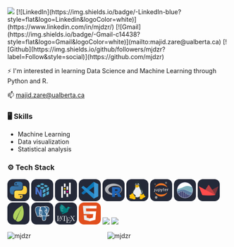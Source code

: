 <img src="https://hitscounter.dev/api/hit?url=https%3A%2F%2Fgithub.com%2Fmjdzr&label=Hits&icon=github&color=%23198754">
[![LinkedIn](https://img.shields.io/badge/-LinkedIn-blue?style=flat&logo=Linkedin&logoColor=white)](https://www.linkedin.com/in/mjdzr/)
[![Gmail](https://img.shields.io/badge/-Gmail-c14438?style=flat&logo=Gmail&logoColor=white)](mailto:majid.zare@ualberta.ca)
[![Github](https://img.shields.io/github/followers/mjdzr?label=Follow&style=social)](https://github.com/mjdzr)

⚡ I'm interested in learning Data Science and Machine Learning through Python and R.

📫 [majid.zare@ualberta.ca](mailto:majid.zare@ualberta.ca)

### 🖥 Skills

- Machine Learning
- Data visualization
- Statistical analysis

### ⚙️ Tech Stack
<img src="https://github.com/LelouchFR/skill-icons/blob/main/assets/python-auto.svg" style="width:50px; display:inline;"> <img src="https://github.com/LelouchFR/skill-icons/blob/main/assets/numpy-auto.svg" style="width:50px; display:inline;"> <img src="https://github.com/LelouchFR/skill-icons/blob/main/assets/pandas-auto.svg" style="width:50px; display:inline;"> <img src="https://github.com/LelouchFR/skill-icons/blob/main/assets/vscode-auto.svg" style="width:50px; display:inline;"> <img src="https://github.com/LelouchFR/skill-icons/blob/main/assets/r-auto.svg" style="width:50px; display:inline;"> <img src="https://github.com/LelouchFR/skill-icons/blob/main/assets/linux-auto.svg" style="width:50px; display:inline;"> <img src="https://github.com/LelouchFR/skill-icons/blob/main/assets/jupyter-auto.svg" style="width:50px; display:inline;"> <img src="https://github.com/LelouchFR/skill-icons/blob/main/assets/seaborn-auto.svg" style="width:50px; display:inline;"> <img src="https://github.com/LelouchFR/skill-icons/blob/main/assets/streamlit-auto.svg" style="width:50px; display:inline;"> <img src="https://github.com/LelouchFR/skill-icons/blob/main/assets/leaflet-auto.svg" style="width:50px; display:inline;"> <img src="https://github.com/LelouchFR/skill-icons/blob/main/assets/postgresql-auto.svg" style="width:50px; display:inline;"> <img src="https://github.com/LelouchFR/skill-icons/blob/main/assets/latex-auto.svg" style="width:50px; display:inline;"> <img src="https://github.com/LelouchFR/skill-icons/blob/main/assets/html.svg" style="width:50px; display:inline;"> <img src="https://github.com/LelouchFR/skill-icons/blob/main/assets/javascript.svg" style="width:50px; display:inline;"> <img src="https://github.com/LelouchFR/skill-icons/blob/main/assets/css.svg" style="width:50px;">

<div>
  <img width="45%" align="left" src="https://github-readme-stats.vercel.app/api/top-langs?username=mjdzr&show_icons=true&locale=en&layout=compact" alt="mjdzr" />
  <img width="50%"  src="https://github-readme-streak-stats.herokuapp.com/?user=mjdzr&" alt="mjdzr" />
</div>
